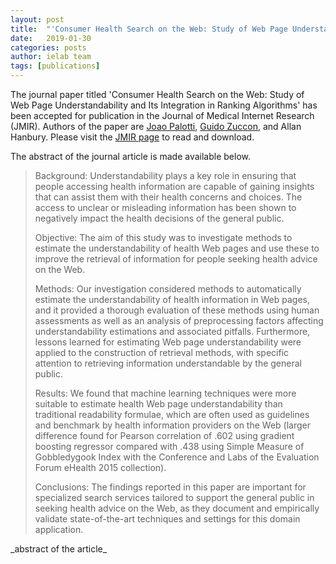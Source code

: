 ```yaml
---
layout: post
title:  "'Consumer Health Search on the Web: Study of Web Page Understandability and Its Integration in Ranking Algorithms' accepted at JMIR"
date:   2019-01-30
categories: posts
author: ielab team
tags: [publications]
---
```


The journal paper titled 'Consumer Health Search on the Web: Study of Web Page Understandability and Its Integration in Ranking Algorithms' has been accepted for publication in the Journal of Medical Internet Research (JMIR). Authors of the paper are [Joao Palotti](/people/joao-palotti), [Guido Zuccon](/people/guido-zuccon), and Allan Hanbury. Please visit the [JMIR page](https://www.jmir.org/2019/1/e10986/) to read and download.

The abstract of the journal article is made available below.

<blockquote>
<p>Background: Understandability plays a key role in ensuring that people accessing health information are capable of gaining insights that can assist them with their health concerns and choices. The access to unclear or misleading information has been shown to negatively impact the health decisions of the general public.</p>

<p>Objective: The aim of this study was to investigate methods to estimate the understandability of health Web pages and use these to improve the retrieval of information for people seeking health advice on the Web.</p>

<p>Methods: Our investigation considered methods to automatically estimate the understandability of health information in Web pages, and it provided a thorough evaluation of these methods using human assessments as well as an analysis of preprocessing factors affecting understandability estimations and associated pitfalls. Furthermore, lessons learned for estimating Web page understandability were applied to the construction of retrieval methods, with specific attention to retrieving information understandable by the general public.</p>

<p>Results: We found that machine learning techniques were more suitable to estimate health Web page understandability than traditional readability formulae, which are often used as guidelines and benchmark by health information providers on the Web (larger difference found for Pearson correlation of .602 using gradient boosting regressor compared with .438 using Simple Measure of Gobbledygook Index with the Conference and Labs of the Evaluation Forum eHealth 2015 collection).</p>

<p>Conclusions: The findings reported in this paper are important for specialized search services tailored to support the general public in seeking health advice on the Web, as they document and empirically validate state-of-the-art techniques and settings for this domain application.</p>
</blockquote>
_abstract of the article_